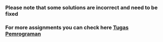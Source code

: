 ### Please note that some solutions are incorrect and need to be fixed

### For more assignments you can check here [Tugas Pemrograman](https://gitlab.com/ichsanul19/assignments)
